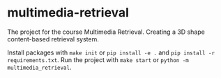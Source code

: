 # multimedia-retrieval

The project for the course Multimedia Retrieval. Creating a 3D shape content-based retrieval system.

Install packages with `make init` or `pip install -e .` and `pip install -r requirements.txt`.
Run the project with `make start` or `python -m multimedia_retrieval`.
